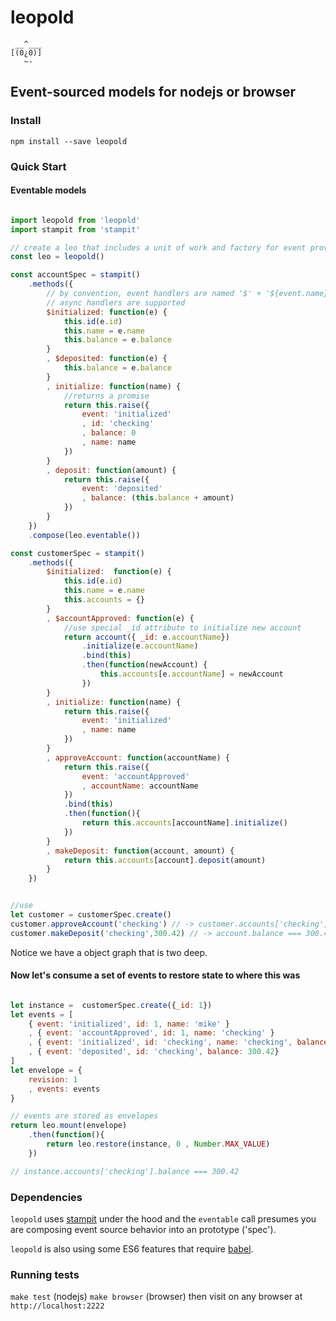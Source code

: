 # leopold

```
 __^___
[(0¿0)]
   ~-
```

## Event-sourced models for nodejs or browser

### Install

`npm install --save leopold`

### Quick Start

#### Eventable models

```js

import leopold from 'leopold'
import stampit from 'stampit'

// create a leo that includes a unit of work and factory for event providers
const leo = leopold()

const accountSpec = stampit()
    .methods({
        // by convention, event handlers are named '$' + '${event.name}'
        // async handlers are supported
        $initialized: function(e) {
            this.id(e.id)
            this.name = e.name
            this.balance = e.balance
        }
        , $deposited: function(e) {
            this.balance = e.balance
        }
        , initialize: function(name) {
            //returns a promise
            return this.raise({
                event: 'initialized'
                , id: 'checking'
                , balance: 0
                , name: name
            })
        }
        , deposit: function(amount) {
            return this.raise({
                event: 'deposited'
                , balance: (this.balance + amount)
            })
        }
    })
    .compose(leo.eventable())

const customerSpec = stampit()
    .methods({
        $initialized:  function(e) {
            this.id(e.id)
            this.name = e.name
            this.accounts = {}
        }
        , $accountApproved: function(e) {
            //use special _id attribute to initialize new account
            return account({ _id: e.accountName})
                .initialize(e.accountName)
                .bind(this)
                .then(function(newAccount) {
                    this.accounts[e.accountName] = newAccount
                })
        }
        , initialize: function(name) {
            return this.raise({
                event: 'initialized'
                , name: name
            })
        }
        , approveAccount: function(accountName) {
            return this.raise({
                event: 'accountApproved'
                , accountName: accountName
            })
            .bind(this)
            .then(function(){
                return this.accounts[accountName].initialize()
            })
        }
        , makeDeposit: function(account, amount) {
            return this.accounts[account].deposit(amount)
        }
    })


//use 
let customer = customerSpec.create()
customer.approveAccount('checking') // -> customer.accounts['checking']
customer.makeDeposit('checking',300.42) // -> account.balance === 300.42

```

Notice we have a object graph that is two deep. 

#### Now let's consume a set of events to restore state to where this was

```js

let instance =  customerSpec.create({_id: 1})
let events = [
    { event: 'initialized', id: 1, name: 'mike' }
    , { event: 'accountApproved', id: 1, name: 'checking' }
    , { event: 'initialized', id: 'checking', name: 'checking', balance: 0 }
    , { event: 'deposited', id: 'checking', balance: 300.42}
]
let envelope = {
    revision: 1
    , events: events
}

// events are stored as envelopes
return leo.mount(envelope)
    .then(function(){
        return leo.restore(instance, 0 , Number.MAX_VALUE)
    })

// instance.accounts['checking'].balance === 300.42

```

### Dependencies

`leopold` uses [stampit](https://github.com/stampit-org/stampit) under the hood
and the `eventable` call presumes you are composing event source behavior
into an prototype ('spec').

`leopold` is also using some ES6 features that require [babel](http://babeljs.io/).


### Running tests

`make test` (nodejs)
`make browser` (browser) then visit on any browser at `http://localhost:2222`
